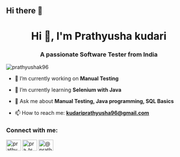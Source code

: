 ## Hi there 👋

<!--
**Prathyushak96/Prathyushak96** is a ✨ _special_ ✨ repository because its `README.md` (this file) appears on your GitHub profile.

Here are some ideas to get you started:

- 🔭 I’m currently working on ...
- 🌱 I’m currently learning ...
- 👯 I’m looking to collaborate on ...
- 🤔 I’m looking for help with ...
- 💬 Ask me about ...
- 📫 How to reach me: ...
- 😄 Pronouns: ...
- ⚡ Fun fact: ...
-->

<h1 align="center">Hi 👋, I'm Prathyusha kudari</h1>
<h3 align="center">A passionate Software Tester from India</h3>

<p align="left"> <img src="https://komarev.com/ghpvc/?username=prathyushak96&label=Profile%20views&color=0e75b6&style=flat" alt="prathyushak96" /> </p>

- 🔭 I’m currently working on **Manual Testing**

- 🌱 I’m currently learning **Selenium with Java**

- 💬 Ask me about **Manual Testing, Java programming, SQL Basics**

- 📫 How to reach me:  **kudariprathyusha96@gmail.com**

<h3 align="left">Connect with me:</h3>
<p align="left">
<a href="https://linkedin.com/in/prathyusha-kudari" target="blank"><img align="center" src="https://raw.githubusercontent.com/rahuldkjain/github-profile-readme-generator/master/src/images/icons/Social/linked-in-alt.svg" alt="prathyusha-kudari" height="30" width="40" /></a>
<a href="https://instagram.com/pra_ts_" target="blank"><img align="center" src="https://raw.githubusercontent.com/rahuldkjain/github-profile-readme-generator/master/src/images/icons/Social/instagram.svg" alt="pra_ts_" height="30" width="40" /></a>
<a href="https://medium.com/@prathyusha_96" target="blank"><img align="center" src="https://raw.githubusercontent.com/rahuldkjain/github-profile-readme-generator/master/src/images/icons/Social/medium.svg" alt="@prathyusha_96" height="30" width="40" /></a>
</p>







